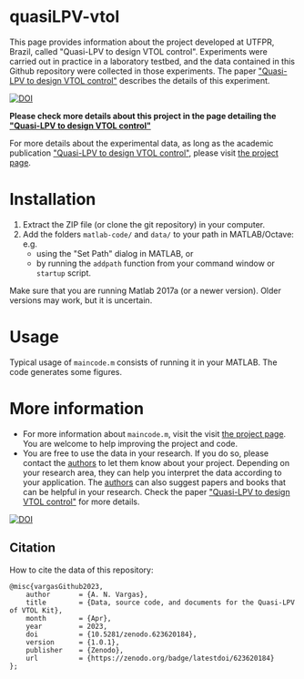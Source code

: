 # quasiLPV-vtol

This page provides information about the project developed at UTFPR, Brazil, called "Quasi-LPV to design VTOL control". Experiments were carried out in practice in a laboratory testbed, and the data contained in this Github repository were collected in those experiments. The paper ["Quasi-LPV to design VTOL control"](http://www.anvargas.com/blog) describes the details of this experiment.


[![DOI](https://zenodo.org/badge/DOI/10.5281/zenodo.623620184.svg)](https://zenodo.org/badge/latestdoi/623620184)

**Please check more details about this project in the page detailing the ["Quasi-LPV to design VTOL control"](http://www.anvargas.com/blog/)**


For more details about the experimental data, as long as the academic publication  ["Quasi-LPV to design VTOL control"](http://www.anvargas.com/blog), please visit [the project page](http://www.anvargas.com/blog).


Installation
============

1. Extract the ZIP file (or clone the git repository) in your computer.
2. Add the folders `matlab-code/` and `data/` to your path in MATLAB/Octave: e.g. 
    - using the "Set Path" dialog in MATLAB, or 
    - by running the `addpath` function from your command window or `startup` script.

Make sure that you are running Matlab 2017a (or a newer version). Older versions may work, but it is uncertain.

Usage
=====

Typical usage of `maincode.m` consists of running it in your MATLAB. The code generates some figures.


More information
================

* For more information about `maincode.m`, visit the visit [the project page](http://www.anvargas.com/blog). You are welcome to help improving the project and code.
* You are free to use the data in your research. If you do so, please contact the [authors](http://www.anvargas.com/blog) to let them know about your project. Depending on your research area, they can help you interpret the data according to your application. The [authors](http://www.anvargas.com/blog) can also suggest papers and books that can be helpful in your research. Check the paper  ["Quasi-LPV to design VTOL control"](http://www.anvargas.com/blog) for more details.

[![DOI](https://zenodo.org/badge/DOI/10.5281/zenodo.623620184.svg)](https://zenodo.org/badge/latestdoi/623620184)

Citation
------
How to cite the data of this repository:

```
@misc{vargasGithub2023,
    author       = {A. N. Vargas},
    title        = {Data, source code, and documents for the Quasi-LPV of VTOL Kit},
    month        = {Apr},
    year         = 2023,
    doi          = {10.5281/zenodo.623620184},
    version      = {1.0.1},
    publisher    = {Zenodo},
    url          = {https://zenodo.org/badge/latestdoi/623620184}
};
```

